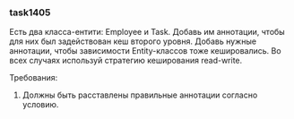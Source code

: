 
### task1405

Есть два класса-ентити: Employee и Task.
Добавь им аннотации, чтобы для них был задействован кеш второго уровня.
Добавь нужные аннотации, чтобы зависимости Entity-классов тоже кешировались.
Во всех случаях используй стратегию кеширования read-write.


Требования:
1.	Должны быть расставлены правильные аннотации согласно условию.


